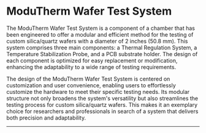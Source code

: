 # ModuTherm Wafer Test System

The ModuTherm Wafer Test System is a component of a chamber that has been engineered to offer a modular and efficient method for the testing of custom silica/quartz wafers with a diameter of 2 inches (50.8 mm). This system comprises three main components: a Thermal Regulation System, a Temperature Stabilization Probe, and a PCB substrate holder. The design of each component is optimized for easy replacement or modification, enhancing the adaptability to a wide range of testing requirements.

The design of the ModuTherm Wafer Test System is centered on customization and user convenience, enabling users to effortlessly customize the hardware to meet their specific testing needs. Its modular structure not only broadens the system's versatility but also streamlines the testing process for custom silica/quartz wafers. This makes it an exemplary choice for researchers and professionals in search of a system that delivers both precision and adaptability.
________
